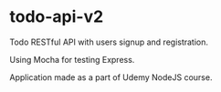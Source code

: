 # todo-api-v2
Todo RESTful API with users signup and registration. 

Using Mocha for testing Express.

Application made as a part of Udemy NodeJS course.
